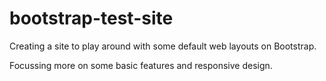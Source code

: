 # bootstrap-test-site

Creating a site to play around with some default web layouts on Bootstrap.

Focussing more on some basic features and responsive design.

